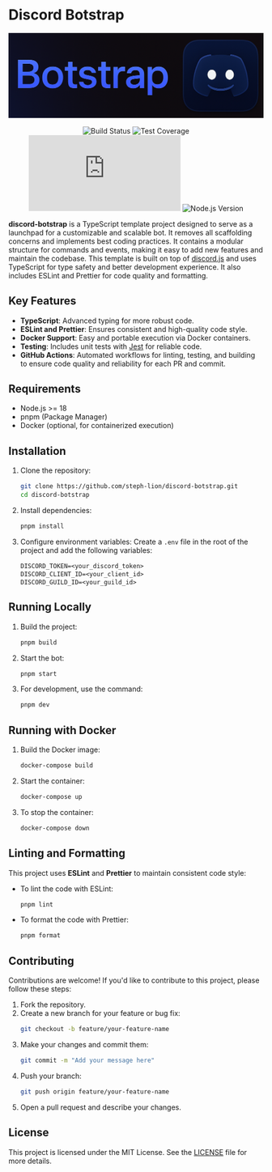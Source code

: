 # Discord Botstrap

![Botstrap Logo](.github/images/botstrap.png)

<div align="center">

![Build Status](https://github.com/steph-lion/discord-botstrap/actions/workflows/ci.yml/badge.svg) ![Test Coverage](https://codecov.io/gh/steph-lion/discord-botstrap/branch/master/graph/badge.svg) ![Discord.js Version](https://img.shields.io/npm/v/discord.js?label=discord.js) ![Node.js Version](https://img.shields.io/badge/Node.js-%3E%3D18-339933?logo=nodedotjs)

</div>

**discord-botstrap** is a TypeScript template project designed to serve as a launchpad for a customizable and scalable bot. It removes all scaffolding concerns and implements best coding practices. It contains a modular structure for commands and events, making it easy to add new features and maintain the codebase.
This template is built on top of [discord.js](https://discord.js.org/) and uses TypeScript for type safety and better development experience. It also includes ESLint and Prettier for code quality and formatting.

## Key Features

- **TypeScript**: Advanced typing for more robust code.
- **ESLint and Prettier**: Ensures consistent and high-quality code style.
- **Docker Support**: Easy and portable execution via Docker containers.
- **Testing**: Includes unit tests with [Jest](https://jestjs.io/) for reliable code.
- **GitHub Actions**: Automated workflows for linting, testing, and building to ensure code quality and reliability for each PR and commit.

## Requirements

- Node.js >= 18
- pnpm (Package Manager)
- Docker (optional, for containerized execution)

## Installation

1. Clone the repository:

   ```bash
   git clone https://github.com/steph-lion/discord-botstrap.git
   cd discord-botstrap
   ```

2. Install dependencies:

   ```bash
   pnpm install
   ```

3. Configure environment variables:
   Create a `.env` file in the root of the project and add the following variables:
   ```env
   DISCORD_TOKEN=<your_discord_token>
   DISCORD_CLIENT_ID=<your_client_id>
   DISCORD_GUILD_ID=<your_guild_id>
   ```

## Running Locally

1. Build the project:

   ```bash
   pnpm build
   ```

2. Start the bot:

   ```bash
   pnpm start
   ```

3. For development, use the command:
   ```bash
   pnpm dev
   ```

## Running with Docker

1. Build the Docker image:

   ```bash
   docker-compose build
   ```

2. Start the container:

   ```bash
   docker-compose up
   ```

3. To stop the container:
   ```bash
   docker-compose down
   ```

## Linting and Formatting

This project uses **ESLint** and **Prettier** to maintain consistent code style:

- To lint the code with ESLint:

  ```bash
  pnpm lint
  ```

- To format the code with Prettier:
  ```bash
  pnpm format
  ```

## Contributing

Contributions are welcome! If you'd like to contribute to this project, please follow these steps:

1. Fork the repository.
2. Create a new branch for your feature or bug fix:
   ```bash
   git checkout -b feature/your-feature-name
   ```
3. Make your changes and commit them:
   ```bash
   git commit -m "Add your message here"
   ```
4. Push your branch:
   ```bash
   git push origin feature/your-feature-name
   ```
5. Open a pull request and describe your changes.

## License

This project is licensed under the MIT License. See the [LICENSE](./LICENSE) file for more details.

